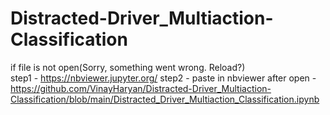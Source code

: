 # Distracted-Driver_Multiaction-Classification
if file is not open(Sorry, something went wrong. Reload?)  
 step1 - https://nbviewer.jupyter.org/
 step2 - paste in nbviewer after open - https://github.com/VinayHaryan/Distracted-Driver_Multiaction-Classification/blob/main/Distracted_Driver_Multiaction_Classification.ipynb
